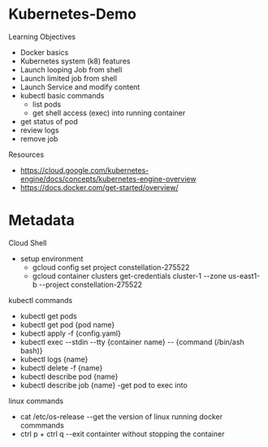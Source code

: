 # Kubernetes-Demo

Learning Objectives
  * Docker basics
  * Kubernetes system (k8) features
  * Launch looping Job from shell
  * Launch limited job from shell
  * Launch Service and modify content
  * kubectl basic commands
    * list pods
    * get shell access (exec) into running container
  * get status of pod
  * review logs
  * remove job

Resources
  * https://cloud.google.com/kubernetes-engine/docs/concepts/kubernetes-engine-overview
  * https://docs.docker.com/get-started/overview/

# Metadata

Cloud Shell
  * setup environment
    * gcloud config set project constellation-275522
    * gcloud container clusters get-credentials cluster-1 --zone us-east1-b  --project constellation-275522

kubectl commands
   * kubectl get pods
   * kubectl get pod {pod name}
   * kubectl apply -f {config.yaml}
   * kubectl exec --stdin --tty {container name} -- {command (/bin/ash   bash)}
   * kubectl logs {name}
   * kubectl delete -f {name}
   * kubectl describe pod {name}
   * kubectl describe job {name}  -get pod to exec into

linux commands
   * cat /etc/os-release  --get the version of linux running
docker commmands
   * ctrl p + ctrl q  --exit containter without stopping the container

